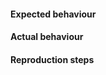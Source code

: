 <!-- Please Note that the GitHub issue tracker is for bug reports. -->
<!-- If you have general questions, please reach out to us via -->
<!-- our other support channels: https://www.highcharts.com/support -->

#### Expected behaviour


#### Actual behaviour
<!-- screenshots welcome! -->

#### Reproduction steps
<!-- Please describe how to reproduce the issue. --> 
<!-- If you can, please include a curl fetch that demonstrates the issue, e.g. -->
<!-- curl -H "Content-Type: application/json" -X POST -d '{"infile":{ <CHART OPTIONS HERE> }' 127.0.0.1:7801 -o mychart.png -->

